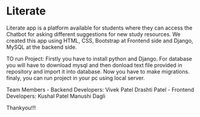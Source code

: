 # Literate
Literate app is a platform available for students where they can access the Chatbot for asking different suggestions for new study resources.
We created this app using HTML, CSS, Bootstrap at Frontend side and Django, MySQL at the backend side.

TO run Project:
Firstly you have to install python and Django.
For database you will have to download mysql and then donload text file provided in repository and import it into database.
Now you have to make migrations.
finaly, you can run project in your pc using local server.

Team Members - Backend Developers:  Vivek Patel
                                    Drashti Patel
             - Frontend Developers: Kushal Patel
                                    Manushi Dagli                    



Thankyou!!!
